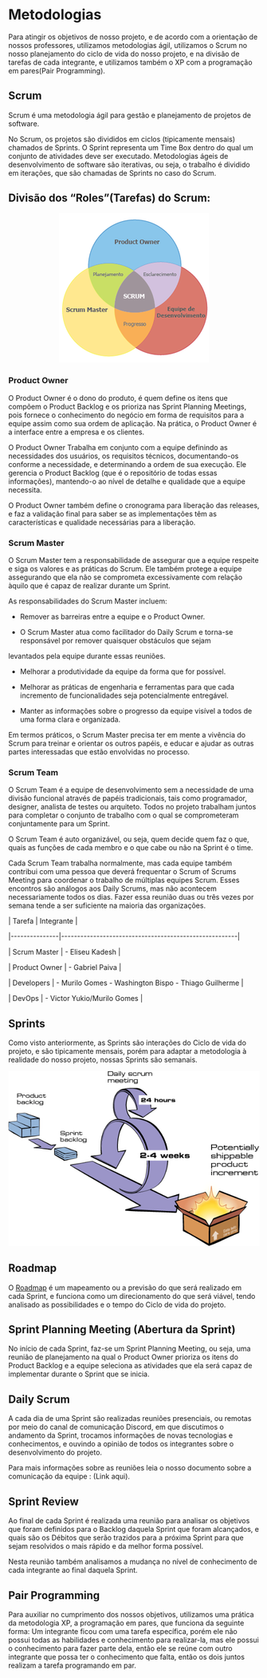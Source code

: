 
# Metodologias

  

Para atingir os objetivos de nosso projeto, e de acordo com a orientação de nossos professores, utilizamos metodologias ágil, utilizamos o Scrum no nosso planejamento do ciclo de vida do nosso projeto, e na divisão de tarefas de cada integrante, e utilizamos também o XP com a programação em pares(Pair Programming).

  
  

## Scrum

  

Scrum é uma metodologia ágil para gestão e planejamento de projetos de software.

No Scrum, os projetos são divididos em ciclos (tipicamente mensais) chamados de Sprints. O Sprint representa um Time Box dentro do qual um conjunto de atividades deve ser executado. Metodologias ágeis de desenvolvimento de software são iterativas, ou seja, o trabalho é dividido em iterações, que são chamadas de Sprints no caso do Scrum.

  

## Divisão dos “Roles”(Tarefas) do Scrum:

<p align="center" >
	<img src="./assets/roles.png">
	<br/>
	</p>
  

### Product Owner

  

O Product Owner é o dono do produto, é quem define os itens que compõem o Product Backlog e os prioriza nas Sprint Planning Meetings, pois fornece o conhecimento do negócio em forma de requisitos para a equipe assim como sua ordem de aplicação. Na prática, o Product Owner é a interface entre a empresa e os clientes.

  

O Product Owner Trabalha em conjunto com a equipe definindo as necessidades dos usuários, os requisitos técnicos, documentando-os conforme a necessidade, e determinando a ordem de sua execução. Ele gerencia o Product Backlog (que é o repositório de todas essas informações), mantendo-o ao nível de detalhe e qualidade que a equipe necessita.

  

O Product Owner também define o cronograma para liberação das releases, e faz a validação final para saber se as implementações têm as características e qualidade necessárias para a liberação.

  

### Scrum Master

  

O Scrum Master tem a responsabilidade de assegurar que a equipe respeite e siga os valores e as práticas do Scrum. Ele também protege a equipe assegurando que ela não se comprometa excessivamente com relação àquilo que é capaz de realizar durante um Sprint.

  

As responsabilidades do Scrum Master incluem:

  

* Remover as barreiras entre a equipe e o Product Owner.

  

* O Scrum Master atua como facilitador do Daily Scrum e torna-se responsável por remover quaisquer obstáculos que sejam

levantados pela equipe durante essas reuniões.

* Melhorar a produtividade da equipe da forma que for possível.

* Melhorar as práticas de engenharia e ferramentas para que cada incremento de funcionalidades seja potencialmente entregável.

* Manter as informações sobre o progresso da equipe visível a todos de uma forma clara e organizada.

  
  

Em termos práticos, o Scrum Master precisa ter em mente a vivência do Scrum para treinar e orientar os outros papéis, e educar e ajudar as outras partes interessadas que estão envolvidas no processo.

  

### Scrum Team

  

O Scrum Team é a equipe de desenvolvimento sem a necessidade de uma divisão funcional através de papéis tradicionais, tais como programador, designer, analista de testes ou arquiteto. Todos no projeto trabalham juntos para completar o conjunto de trabalho com o qual se comprometeram conjuntamente para um Sprint.

  

O Scrum Team é auto organizável, ou seja, quem decide quem faz o que, quais as funções de cada membro e o que cabe ou não na Sprint é o time.

  

Cada Scrum Team trabalha normalmente, mas cada equipe também contribui com uma pessoa que deverá frequentar o Scrum of Scrums Meeting para coordenar o trabalho de múltiplas equipes Scrum. Esses encontros são análogos aos Daily Scrums, mas não acontecem necessariamente todos os dias. Fazer essa reunião duas ou três vezes por semana tende a ser suficiente na maioria das organizações.

  
  

| Tarefa | Integrante |

|---------------|-------------------------------------------------------|

| Scrum Master | - Eliseu Kadesh |

| Product Owner | - Gabriel Paiva |

| Developers  | - Murilo Gomes - Washington Bispo - Thiago Guilherme |

| DevOps | - Victor Yukio/Murilo Gomes |

  
  

## Sprints

  

Como visto anteriormente, as Sprints são interações do Ciclo de vida do projeto, e são tipicamente mensais, porém para adaptar a metodologia à realidade do nosso projeto, nossas Sprints são semanais.


<p align="center" >
	<img src="./assets/ciclo_scrum.gif">
	<br/>
	</p>
  
## Roadmap

  

O [Roadmap](/docs/Roadmap.md) é um mapeamento ou a previsão do que será realizado em cada Sprint, e funciona como um direcionamento do que será viável, tendo analisado as possibilidades e o tempo do Ciclo de vida do projeto.

  
  

## Sprint Planning Meeting (Abertura da Sprint)

  

No início de cada Sprint, faz-se um Sprint Planning Meeting, ou seja, uma reunião de planejamento na qual o Product Owner prioriza os itens do Product Backlog e a equipe seleciona as atividades que ela será capaz de implementar durante o Sprint que se inicia.

  

## Daily Scrum

  

A cada dia de uma Sprint são realizadas reuniões presenciais, ou remotas por meio do canal de comunicação Discord, em que discutimos o andamento da Sprint, trocamos informações de novas tecnologias e conhecimentos, e ouvindo a opinião de todos os integrantes sobre o desenvolvimento do projeto.

  

Para mais informações sobre as reuniões leia o nosso documento sobre a comunicação da equipe : (Link aqui).

  

## Sprint Review

  

Ao final de cada Sprint é realizada uma reunião para analisar os objetivos que foram definidos para o Backlog daquela Sprint que foram alcançados, e quais são os Débitos que serão trazidos para a próxima Sprint para que sejam resolvidos o mais rápido e da melhor forma possível.

  

Nesta reunião também analisamos a mudança no nível de conhecimento de cada integrante ao final daquela Sprint.

  

## Pair Programming

  

Para auxiliar no cumprimento dos nossos objetivos, utilizamos uma prática da metodologia XP, a programação em pares, que funciona da seguinte forma: Um integrante ficou com uma tarefa específica, porém ele não possui todas as habilidades e conhecimento para realizar-la, mas ele possui o conhecimento para fazer parte dela, então ele se reúne com outro integrante que possa ter o conhecimento que falta, então os dois juntos realizam a tarefa programando em par.
